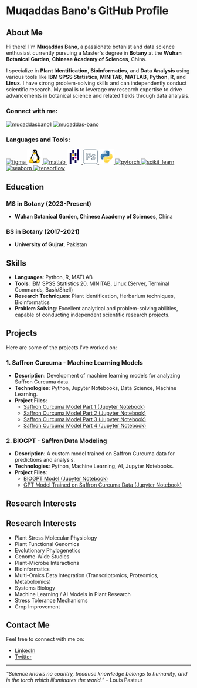 # Muqaddas Bano's GitHub Profile

## About Me

Hi there! I'm **Muqaddas Bano**, a passionate botanist and data science enthusiast currently pursuing a Master's degree in **Botany** at the **Wuhan Botanical Garden**, **Chinese Academy of Sciences**, China.

I specialize in **Plant Identification**, **Bioinformatics**, and **Data Analysis** using various tools like **IBM SPSS Statistics**, **MINITAB**, **MATLAB**, **Python**, **R**, and **Linux**. I have strong problem-solving skills and can independently conduct scientific research. My goal is to leverage my research expertise to drive advancements in botanical science and related fields through data analysis.

<h3 align="left">Connect with me:</h3>
<p align="left">
<a href="https://twitter.com/muqaddasbano1" target="blank"><img align="center" src="https://raw.githubusercontent.com/rahuldkjain/github-profile-readme-generator/master/src/images/icons/Social/twitter.svg" alt="muqaddasbano1" height="30" width="40" /></a>
<a href="https://linkedin.com/in/muqaddas-bano" target="blank"><img align="center" src="https://raw.githubusercontent.com/rahuldkjain/github-profile-readme-generator/master/src/images/icons/Social/linked-in-alt.svg" alt="muqaddas-bano" height="30" width="40" /></a>
</p>

<h3 align="left">Languages and Tools:</h3>
<p align="left"> <a href="https://www.figma.com/" target="_blank" rel="noreferrer"> <img src="https://www.vectorlogo.zone/logos/figma/figma-icon.svg" alt="figma" width="40" height="40"/> </a> <a href="https://www.linux.org/" target="_blank" rel="noreferrer"> <img src="https://raw.githubusercontent.com/devicons/devicon/master/icons/linux/linux-original.svg" alt="linux" width="40" height="40"/> </a> <a href="https://www.mathworks.com/" target="_blank" rel="noreferrer"> <img src="https://upload.wikimedia.org/wikipedia/commons/2/21/Matlab_Logo.png" alt="matlab" width="40" height="40"/> </a> <a href="https://pandas.pydata.org/" target="_blank" rel="noreferrer"> <img src="https://raw.githubusercontent.com/devicons/devicon/2ae2a900d2f041da66e950e4d48052658d850630/icons/pandas/pandas-original.svg" alt="pandas" width="40" height="40"/> </a> <a href="https://www.photoshop.com/en" target="_blank" rel="noreferrer"> <img src="https://raw.githubusercontent.com/devicons/devicon/master/icons/photoshop/photoshop-line.svg" alt="photoshop" width="40" height="40"/> </a> <a href="https://www.python.org" target="_blank" rel="noreferrer"> <img src="https://raw.githubusercontent.com/devicons/devicon/master/icons/python/python-original.svg" alt="python" width="40" height="40"/> </a> <a href="https://pytorch.org/" target="_blank" rel="noreferrer"> <img src="https://www.vectorlogo.zone/logos/pytorch/pytorch-icon.svg" alt="pytorch" width="40" height="40"/> </a> <a href="https://scikit-learn.org/" target="_blank" rel="noreferrer"> <img src="https://upload.wikimedia.org/wikipedia/commons/0/05/Scikit_learn_logo_small.svg" alt="scikit_learn" width="40" height="40"/> </a> <a href="https://seaborn.pydata.org/" target="_blank" rel="noreferrer"> <img src="https://seaborn.pydata.org/_images/logo-mark-lightbg.svg" alt="seaborn" width="40" height="40"/> </a> <a href="https://www.tensorflow.org" target="_blank" rel="noreferrer"> <img src="https://www.vectorlogo.zone/logos/tensorflow/tensorflow-icon.svg" alt="tensorflow" width="40" height="40"/> </a> </p>

## Education

### MS in Botany (2023-Present)
- **Wuhan Botanical Garden, Chinese Academy of Sciences**, China

### BS in Botany (2017-2021)
- **University of Gujrat**, Pakistan

## Skills
- **Languages**: Python, R, MATLAB
- **Tools**: IBM SPSS Statistics 20, MINITAB, Linux (Server, Terminal Commands, Bash/Shell)
- **Research Techniques**: Plant identification, Herbarium techniques, Bioinformatics
- **Problem Solving**: Excellent analytical and problem-solving abilities, capable of conducting independent scientific research projects.

## Projects

Here are some of the projects I've worked on:

### 1. **Saffron Curcuma - Machine Learning Models**
- **Description**: Development of machine learning models for analyzing Saffron Curcuma data.
- **Technologies**: Python, Jupyter Notebooks, Data Science, Machine Learning.
- **Project Files**: 
  - [Saffron Curcuma Model Part 1 (Jupyter Notebook)](https://github.com/Muqaddas-Bano/muqaddasbano.github.io/blob/81fc7dc4d0dfb8b03abe83a69fe900a151baf381/Machine_learning_Saffron_Project_part_1_with_outputs%20(1).ipynb)
  - [Saffron Curcuma Model Part 2 (Jupyter Notebook)](https://github.com/Muqaddas-Bano/muqaddasbano.github.io/blob/22261fa18e822c53ec78a0a3c8ee729db3582053/Machine_learning_Saffron_Project_part_2_with_outputs%20(1).ipynb)
  - [Saffron Curcuma Model Part 3 (Jupyter Notebook)](https://github.com/Muqaddas-Bano/muqaddasbano.github.io/blob/81fc7dc4d0dfb8b03abe83a69fe900a151baf381/Machine_learning_Saffron_Project_part_3_with_outputs%20(3).ipynb)
  - [Saffron Curcuma Model Part 4 (Jupyter Notebook)](https://github.com/Muqaddas-Bano/muqaddasbano.github.io/blob/81fc7dc4d0dfb8b03abe83a69fe900a151baf381/Machine_learning_Saffron_Project_part_4_with_outputs%20(1).ipynb)
  
### 2. **BIOGPT - Saffron Data Modeling**
- **Description**: A custom model trained on Saffron Curcuma data for predictions and analysis.
- **Technologies**: Python, Machine Learning, AI, Jupyter Notebooks.
- **Project Files**: 
  - [BIOGPT Model (Jupyter Notebook)](https://github.com/Muqaddas-Bano/muqaddasbano.github.io/blob/22261fa18e822c53ec78a0a3c8ee729db3582053/BIOGPT%20model%20trained%20on%20Saffron%20Data.ipynb)
  - [GPT Model Trained on Saffron Curcuma Data (Jupyter Notebook)](https://github.com/Muqaddas-Bano/muqaddasbano.github.io/blob/22261fa18e822c53ec78a0a3c8ee729db3582053/GPT%20model%20trained%20on%20Saffron%20Curcuma%20Data.ipynb)

## Research Interests
## Research Interests
- Plant Stress Molecular Physiology
- Plant Functional Genomics
- Evolutionary Phylogenetics
- Genome-Wide Studies
- Plant-Microbe Interactions
- Bioinformatics
- Multi-Omics Data Integration (Transcriptomics, Proteomics, Metabolomics)
- Systems Biology
- Machine Learning / AI Models in Plant Research
- Stress Tolerance Mechanisms
- Crop Improvement
  


## Contact Me
Feel free to connect with me on:
- [LinkedIn](https://www.linkedin.com/in/muqaddas-bano)
- [Twitter](https://x.com/muqaddasbano1)

---

*“Science knows no country, because knowledge belongs to humanity, and is the torch which illuminates the world.”* – Louis Pasteur

